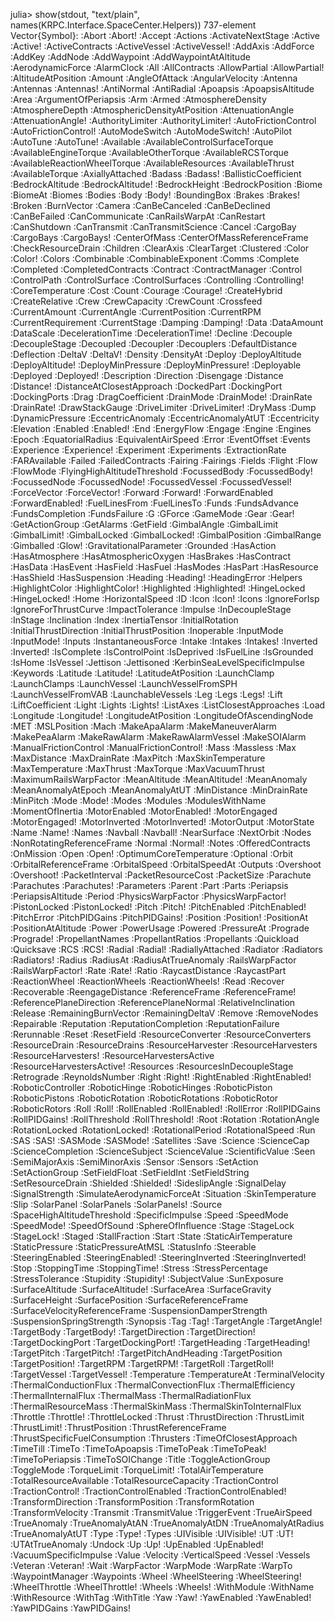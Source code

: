 julia> show(stdout, "text/plain", names(KRPC.Interface.SpaceCenter.Helpers))
737-element Vector{Symbol}:
 :Abort
 :Abort!
 :Accept
 :Actions
 :ActivateNextStage
 :Active
 :Active!
 :ActiveContracts
 :ActiveVessel
 :ActiveVessel!
 :AddAxis
 :AddForce
 :AddKey
 :AddNode
 :AddWaypoint
 :AddWaypointAtAltitude
 :AerodynamicForce
 :AlarmClock
 :All
 :AllContracts
 :AllowPartial
 :AllowPartial!
 :AltitudeAtPosition
 :Amount
 :AngleOfAttack
 :AngularVelocity
 :Antenna
 :Antennas
 :Antennas!
 :AntiNormal
 :AntiRadial
 :Apoapsis
 :ApoapsisAltitude
 :Area
 :ArgumentOfPeriapsis
 :Arm
 :Armed
 :AtmosphereDensity
 :AtmosphereDepth
 :AtmosphericDensityAtPosition
 :AttenuationAngle
 :AttenuationAngle!
 :AuthorityLimiter
 :AuthorityLimiter!
 :AutoFrictionControl
 :AutoFrictionControl!
 :AutoModeSwitch
 :AutoModeSwitch!
 :AutoPilot
 :AutoTune
 :AutoTune!
 :Available
 :AvailableControlSurfaceTorque
 :AvailableEngineTorque
 :AvailableOtherTorque
 :AvailableRCSTorque
 :AvailableReactionWheelTorque
 :AvailableResources
 :AvailableThrust
 :AvailableTorque
 :AxiallyAttached
 :Badass
 :Badass!
 :BallisticCoefficient
 :BedrockAltitude
 :BedrockAltitude!
 :BedrockHeight
 :BedrockPosition
 :Biome
 :BiomeAt
 :Biomes
 :Bodies
 :Body
 :Body!
 :BoundingBox
 :Brakes
 :Brakes!
 :Broken
 :BurnVector
 :Camera
 :CanBeCanceled
 :CanBeDeclined
 :CanBeFailed
 :CanCommunicate
 :CanRailsWarpAt
 :CanRestart
 :CanShutdown
 :CanTransmit
 :CanTransmitScience
 :Cancel
 :CargoBay
 :CargoBays
 :CargoBays!
 :CenterOfMass
 :CenterOfMassReferenceFrame
 :CheckResourceDrain
 :Children
 :ClearAxis
 :ClearTarget
 :Clustered
 :Color
 :Color!
 :Colors
 :Combinable
 :CombinableExponent
 :Comms
 :Complete
 :Completed
 :CompletedContracts
 :Contract
 :ContractManager
 :Control
 :ControlPath
 :ControlSurface
 :ControlSurfaces
 :Controlling
 :Controlling!
 :CoreTemperature
 :Cost
 :Count
 :Courage
 :Courage!
 :CreateHybrid
 :CreateRelative
 :Crew
 :CrewCapacity
 :CrewCount
 :Crossfeed
 :CurrentAmount
 :CurrentAngle
 :CurrentPosition
 :CurrentRPM
 :CurrentRequirement
 :CurrentStage
 :Damping
 :Damping!
 :Data
 :DataAmount
 :DataScale
 :DecelerationTime
 :DecelerationTime!
 :Decline
 :Decouple
 :DecoupleStage
 :Decoupled
 :Decoupler
 :Decouplers
 :DefaultDistance
 :Deflection
 :DeltaV
 :DeltaV!
 :Density
 :DensityAt
 :Deploy
 :DeployAltitude
 :DeployAltitude!
 :DeployMinPressure
 :DeployMinPressure!
 :Deployable
 :Deployed
 :Deployed!
 :Description
 :Direction
 :Disengage
 :Distance
 :Distance!
 :DistanceAtClosestApproach
 :DockedPart
 :DockingPort
 :DockingPorts
 :Drag
 :DragCoefficient
 :DrainMode
 :DrainMode!
 :DrainRate
 :DrainRate!
 :DrawStackGauge
 :DriveLimiter
 :DriveLimiter!
 :DryMass
 :Dump
 :DynamicPressure
 :EccentricAnomaly
 :EccentricAnomalyAtUT
 :Eccentricity
 :Elevation
 :Enabled
 :Enabled!
 :End
 :EnergyFlow
 :Engage
 :Engine
 :Engines
 :Epoch
 :EquatorialRadius
 :EquivalentAirSpeed
 :Error
 :EventOffset
 :Events
 :Experience
 :Experience!
 :Experiment
 :Experiments
 :ExtractionRate
 :FARAvailable
 :Failed
 :FailedContracts
 :Fairing
 :Fairings
 :Fields
 :Flight
 :Flow
 :FlowMode
 :FlyingHighAltitudeThreshold
 :FocussedBody
 :FocussedBody!
 :FocussedNode
 :FocussedNode!
 :FocussedVessel
 :FocussedVessel!
 :ForceVector
 :ForceVector!
 :Forward
 :Forward!
 :ForwardEnabled
 :ForwardEnabled!
 :FuelLinesFrom
 :FuelLinesTo
 :Funds
 :FundsAdvance
 :FundsCompletion
 :FundsFailure
 :G
 :GForce
 :GameMode
 :Gear
 :Gear!
 :GetActionGroup
 :GetAlarms
 :GetField
 :GimbalAngle
 :GimbalLimit
 :GimbalLimit!
 :GimbalLocked
 :GimbalLocked!
 :GimbalPosition
 :GimbalRange
 :Gimballed
 :Glow!
 :GravitationalParameter
 :Grounded
 :HasAction
 :HasAtmosphere
 :HasAtmosphericOxygen
 :HasBrakes
 :HasContract
 :HasData
 :HasEvent
 :HasField
 :HasFuel
 :HasModes
 :HasPart
 :HasResource
 :HasShield
 :HasSuspension
 :Heading
 :Heading!
 :HeadingError
 :Helpers
 :HighlightColor
 :HighlightColor!
 :Highlighted
 :Highlighted!
 :HingeLocked
 :HingeLocked!
 :Home
 :HorizontalSpeed
 :ID
 :Icon
 :Icon!
 :Icons
 :IgnoreForIsp
 :IgnoreForThrustCurve
 :ImpactTolerance
 :Impulse
 :InDecoupleStage
 :InStage
 :Inclination
 :Index
 :InertiaTensor
 :InitialRotation
 :InitialThrustDirection
 :InitialThrustPosition
 :Inoperable
 :InputMode
 :InputMode!
 :Inputs
 :InstantaneousForce
 :Intake
 :Intakes
 :Intakes!
 :Inverted
 :Inverted!
 :IsComplete
 :IsControlPoint
 :IsDeprived
 :IsFuelLine
 :IsGrounded
 :IsHome
 :IsVessel
 :Jettison
 :Jettisoned
 :KerbinSeaLevelSpecificImpulse
 :Keywords
 :Latitude
 :Latitude!
 :LatitudeAtPosition
 :LaunchClamp
 :LaunchClamps
 :LaunchVessel
 :LaunchVesselFromSPH
 :LaunchVesselFromVAB
 :LaunchableVessels
 :Leg
 :Legs
 :Legs!
 :Lift
 :LiftCoefficient
 :Light
 :Lights
 :Lights!
 :ListAxes
 :ListClosestApproaches
 :Load
 :Longitude
 :Longitude!
 :LongitudeAtPosition
 :LongitudeOfAscendingNode
 :MET
 :MSLPosition
 :Mach
 :MakeApaAlarm
 :MakeManeuverAlarm
 :MakePeaAlarm
 :MakeRawAlarm
 :MakeRawAlarmVessel
 :MakeSOIAlarm
 :ManualFrictionControl
 :ManualFrictionControl!
 :Mass
 :Massless
 :Max
 :MaxDistance
 :MaxDrainRate
 :MaxPitch
 :MaxSkinTemperature
 :MaxTemperature
 :MaxThrust
 :MaxTorque
 :MaxVacuumThrust
 :MaximumRailsWarpFactor
 :MeanAltitude
 :MeanAltitude!
 :MeanAnomaly
 :MeanAnomalyAtEpoch
 :MeanAnomalyAtUT
 :MinDistance
 :MinDrainRate
 :MinPitch
 :Mode
 :Mode!
 :Modes
 :Modules
 :ModulesWithName
 :MomentOfInertia
 :MotorEnabled
 :MotorEnabled!
 :MotorEngaged
 :MotorEngaged!
 :MotorInverted
 :MotorInverted!
 :MotorOutput
 :MotorState
 :Name
 :Name!
 :Names
 :Navball
 :Navball!
 :NearSurface
 :NextOrbit
 :Nodes
 :NonRotatingReferenceFrame
 :Normal
 :Normal!
 :Notes
 :OfferedContracts
 :OnMission
 :Open
 :Open!
 :OptimumCoreTemperature
 :Optional
 :Orbit
 :OrbitalReferenceFrame
 :OrbitalSpeed
 :OrbitalSpeedAt
 :Outputs
 :Overshoot
 :Overshoot!
 :PacketInterval
 :PacketResourceCost
 :PacketSize
 :Parachute
 :Parachutes
 :Parachutes!
 :Parameters
 :Parent
 :Part
 :Parts
 :Periapsis
 :PeriapsisAltitude
 :Period
 :PhysicsWarpFactor
 :PhysicsWarpFactor!
 :PistonLocked
 :PistonLocked!
 :Pitch
 :Pitch!
 :PitchEnabled
 :PitchEnabled!
 :PitchError
 :PitchPIDGains
 :PitchPIDGains!
 :Position
 :Position!
 :PositionAt
 :PositionAtAltitude
 :Power
 :PowerUsage
 :Powered
 :PressureAt
 :Prograde
 :Prograde!
 :PropellantNames
 :PropellantRatios
 :Propellants
 :Quickload
 :Quicksave
 :RCS
 :RCS!
 :Radial
 :Radial!
 :RadiallyAttached
 :Radiator
 :Radiators
 :Radiators!
 :Radius
 :RadiusAt
 :RadiusAtTrueAnomaly
 :RailsWarpFactor
 :RailsWarpFactor!
 :Rate
 :Rate!
 :Ratio
 :RaycastDistance
 :RaycastPart
 :ReactionWheel
 :ReactionWheels
 :ReactionWheels!
 :Read
 :Recover
 :Recoverable
 :ReengageDistance
 :ReferenceFrame
 :ReferenceFrame!
 :ReferencePlaneDirection
 :ReferencePlaneNormal
 :RelativeInclination
 :Release
 :RemainingBurnVector
 :RemainingDeltaV
 :Remove
 :RemoveNodes
 :Repairable
 :Reputation
 :ReputationCompletion
 :ReputationFailure
 :Rerunnable
 :Reset
 :ResetField
 :ResourceConverter
 :ResourceConverters
 :ResourceDrain
 :ResourceDrains
 :ResourceHarvester
 :ResourceHarvesters
 :ResourceHarvesters!
 :ResourceHarvestersActive
 :ResourceHarvestersActive!
 :Resources
 :ResourcesInDecoupleStage
 :Retrograde
 :ReynoldsNumber
 :Right
 :Right!
 :RightEnabled
 :RightEnabled!
 :RoboticController
 :RoboticHinge
 :RoboticHinges
 :RoboticPiston
 :RoboticPistons
 :RoboticRotation
 :RoboticRotations
 :RoboticRotor
 :RoboticRotors
 :Roll
 :Roll!
 :RollEnabled
 :RollEnabled!
 :RollError
 :RollPIDGains
 :RollPIDGains!
 :RollThreshold
 :RollThreshold!
 :Root
 :Rotation
 :RotationAngle
 :RotationLocked
 :RotationLocked!
 :RotationalPeriod
 :RotationalSpeed
 :Run
 :SAS
 :SAS!
 :SASMode
 :SASMode!
 :Satellites
 :Save
 :Science
 :ScienceCap
 :ScienceCompletion
 :ScienceSubject
 :ScienceValue
 :ScientificValue
 :Seen
 :SemiMajorAxis
 :SemiMinorAxis
 :Sensor
 :Sensors
 :SetAction
 :SetActionGroup
 :SetFieldFloat
 :SetFieldInt
 :SetFieldString
 :SetResourceDrain
 :Shielded
 :Shielded!
 :SideslipAngle
 :SignalDelay
 :SignalStrength
 :SimulateAerodynamicForceAt
 :Situation
 :SkinTemperature
 :Slip
 :SolarPanel
 :SolarPanels
 :SolarPanels!
 :Source
 :SpaceHighAltitudeThreshold
 :SpecificImpulse
 :Speed
 :SpeedMode
 :SpeedMode!
 :SpeedOfSound
 :SphereOfInfluence
 :Stage
 :StageLock
 :StageLock!
 :Staged
 :StallFraction
 :Start
 :State
 :StaticAirTemperature
 :StaticPressure
 :StaticPressureAtMSL
 :StatusInfo
 :Steerable
 :SteeringEnabled
 :SteeringEnabled!
 :SteeringInverted
 :SteeringInverted!
 :Stop
 :StoppingTime
 :StoppingTime!
 :Stress
 :StressPercentage
 :StressTolerance
 :Stupidity
 :Stupidity!
 :SubjectValue
 :SunExposure
 :SurfaceAltitude
 :SurfaceAltitude!
 :SurfaceArea
 :SurfaceGravity
 :SurfaceHeight
 :SurfacePosition
 :SurfaceReferenceFrame
 :SurfaceVelocityReferenceFrame
 :SuspensionDamperStrength
 :SuspensionSpringStrength
 :Synopsis
 :Tag
 :Tag!
 :TargetAngle
 :TargetAngle!
 :TargetBody
 :TargetBody!
 :TargetDirection
 :TargetDirection!
 :TargetDockingPort
 :TargetDockingPort!
 :TargetHeading
 :TargetHeading!
 :TargetPitch
 :TargetPitch!
 :TargetPitchAndHeading
 :TargetPosition
 :TargetPosition!
 :TargetRPM
 :TargetRPM!
 :TargetRoll
 :TargetRoll!
 :TargetVessel
 :TargetVessel!
 :Temperature
 :TemperatureAt
 :TerminalVelocity
 :ThermalConductionFlux
 :ThermalConvectionFlux
 :ThermalEfficiency
 :ThermalInternalFlux
 :ThermalMass
 :ThermalRadiationFlux
 :ThermalResourceMass
 :ThermalSkinMass
 :ThermalSkinToInternalFlux
 :Throttle
 :Throttle!
 :ThrottleLocked
 :Thrust
 :ThrustDirection
 :ThrustLimit
 :ThrustLimit!
 :ThrustPosition
 :ThrustReferenceFrame
 :ThrustSpecificFuelConsumption
 :Thrusters
 :TimeOfClosestApproach
 :TimeTill
 :TimeTo
 :TimeToApoapsis
 :TimeToPeak
 :TimeToPeak!
 :TimeToPeriapsis
 :TimeToSOIChange
 :Title
 :ToggleActionGroup
 :ToggleMode
 :TorqueLimit
 :TorqueLimit!
 :TotalAirTemperature
 :TotalResourceAvailable
 :TotalResourceCapacity
 :TractionControl
 :TractionControl!
 :TractionControlEnabled
 :TractionControlEnabled!
 :TransformDirection
 :TransformPosition
 :TransformRotation
 :TransformVelocity
 :Transmit
 :TransmitValue
 :TriggerEvent
 :TrueAirSpeed
 :TrueAnomaly
 :TrueAnomalyAtAN
 :TrueAnomalyAtDN
 :TrueAnomalyAtRadius
 :TrueAnomalyAtUT
 :Type
 :Type!
 :Types
 :UIVisible
 :UIVisible!
 :UT
 :UT!
 :UTAtTrueAnomaly
 :Undock
 :Up
 :Up!
 :UpEnabled
 :UpEnabled!
 :VacuumSpecificImpulse
 :Value
 :Velocity
 :VerticalSpeed
 :Vessel
 :Vessels
 :Veteran
 :Veteran!
 :Wait
 :WarpFactor
 :WarpMode
 :WarpRate
 :WarpTo
 :WaypointManager
 :Waypoints
 :Wheel
 :WheelSteering
 :WheelSteering!
 :WheelThrottle
 :WheelThrottle!
 :Wheels
 :Wheels!
 :WithModule
 :WithName
 :WithResource
 :WithTag
 :WithTitle
 :Yaw
 :Yaw!
 :YawEnabled
 :YawEnabled!
 :YawPIDGains
 :YawPIDGains!